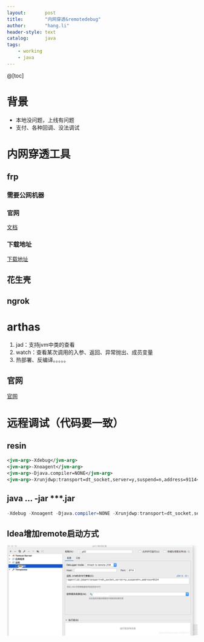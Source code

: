 ```yaml
---
layout:       post
title:        "内网穿透&remotedebug"
author:       "hang.li"
header-style: text
catalog:      java
tags:
    - working
    - java
---
```


@[toc]
# 背景
- 本地没问题，上线有问题
- 支付、各种回调、没法调试
# 内网穿透工具
## frp
### 需要公网机器
### 官网
[文档](https://gofrp.org/docs/)
### 下载地址
[下载地址](https://github.com/fatedier/frp/releases/download/v0.36.2/frp_0.36.2_linux_amd64.tar.gz)
## 花生壳
## ngrok


# arthas
1. jad：支持jvm中类的查看
2. watch：查看某次调用的入参、返回、异常抛出、成员变量
3. 热部署、反编译。。。。。
## 官网
[官网](https://arthas.aliyun.com/doc/)
# 远程调试（代码要一致）
## resin
```xml
<jvm-arg>-Xdebug</jvm-arg>
<jvm-arg>-Xnoagent</jvm-arg>
<jvm-arg>-Djava.compiler=NONE</jvm-arg>
<jvm-arg>-Xrunjdwp:transport=dt_socket,server=y,suspend=n,address=9114</jvm-arg>

```

## java ... -jar ***.jar
```java 
-Xdebug -Xnoagent -Djava.compiler=NONE -Xrunjdwp:transport=dt_socket,server=y,suspend=n,address=9114
```


##  Idea增加remote启动方式
![img.png](/img/in-post/ide/idea-remotedebug-config.png)

